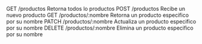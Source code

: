 GET /productos Retorna todos lo productos
POST /productos Recibe un nuevo producto
GET /productos/:nombre Retorna un producto especifico por su nombre
PATCH /productos/:nombre Actualiza un producto especifico por su nombre
DELETE /productos/:nombre Elimina un producto especifico por su nombre
